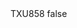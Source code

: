 <?xml version="1.0" encoding="UTF-8"?>
<CustomMetadata xmlns="http://soap.sforce.com/2006/04/metadata">
    <label>TXU858</label>
    <protected>false</protected>
</CustomMetadata>

